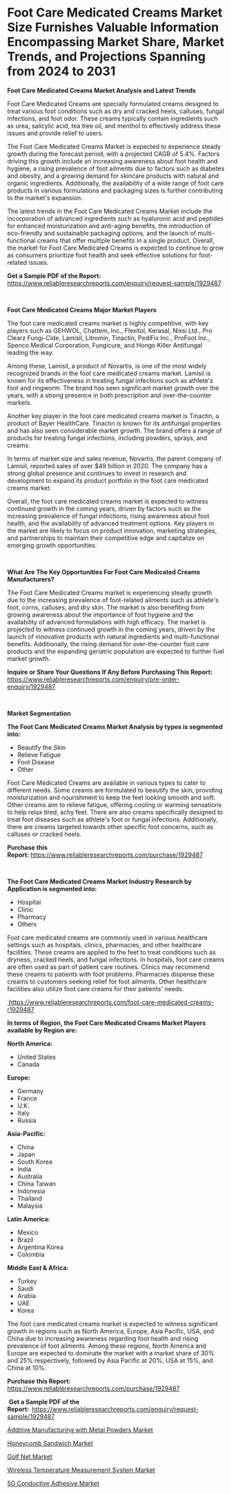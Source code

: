 <p><h1>Foot Care Medicated Creams Market Size Furnishes Valuable Information Encompassing Market Share, Market Trends, and Projections Spanning from 2024 to 2031</h1></p><p><strong>Foot Care Medicated Creams Market Analysis and Latest Trends</strong></p>
<p><p>Foot Care Medicated Creams are specially formulated creams designed to treat various foot conditions such as dry and cracked heels, calluses, fungal infections, and foot odor. These creams typically contain ingredients such as urea, salicylic acid, tea tree oil, and menthol to effectively address these issues and provide relief to users.</p><p>The Foot Care Medicated Creams Market is expected to experience steady growth during the forecast period, with a projected CAGR of 5.4%. Factors driving this growth include an increasing awareness about foot health and hygiene, a rising prevalence of foot ailments due to factors such as diabetes and obesity, and a growing demand for skincare products with natural and organic ingredients. Additionally, the availability of a wide range of foot care products in various formulations and packaging sizes is further contributing to the market's expansion.</p><p>The latest trends in the Foot Care Medicated Creams Market include the incorporation of advanced ingredients such as hyaluronic acid and peptides for enhanced moisturization and anti-aging benefits, the introduction of eco-friendly and sustainable packaging options, and the launch of multi-functional creams that offer multiple benefits in a single product. Overall, the market for Foot Care Medicated Creams is expected to continue to grow as consumers prioritize foot health and seek effective solutions for foot-related issues.</p></p>
<p><strong>Get a Sample PDF of the Report:&nbsp;</strong> <a href="https://www.reliableresearchreports.com/enquiry/request-sample/1929487">https://www.reliableresearchreports.com/enquiry/request-sample/1929487</a></p>
<p>&nbsp;</p>
<p><strong>Foot Care Medicated Creams Major Market Players</strong></p>
<p><p>The foot care medicated creams market is highly competitive, with key players such as GEHWOL, Chattem, Inc., Flexitol, Kerasal, Nixsi Ltd., Pro Clearz Fungi-Cide, Lamisil, Litromin, Tinactin, PediFix Inc., ProFoot Inc., Spenco Medical Corporation, Fungicure, and Hongo Killer Antifungal leading the way.</p><p>Among these, Lamisil, a product of Novartis, is one of the most widely recognized brands in the foot care medicated creams market. Lamisil is known for its effectiveness in treating fungal infections such as athlete's foot and ringworm. The brand has seen significant market growth over the years, with a strong presence in both prescription and over-the-counter markets.</p><p>Another key player in the foot care medicated creams market is Tinactin, a product of Bayer HealthCare. Tinactin is known for its antifungal properties and has also seen considerable market growth. The brand offers a range of products for treating fungal infections, including powders, sprays, and creams.</p><p>In terms of market size and sales revenue, Novartis, the parent company of Lamisil, reported sales of over $49 billion in 2020. The company has a strong global presence and continues to invest in research and development to expand its product portfolio in the foot care medicated creams market.</p><p>Overall, the foot care medicated creams market is expected to witness continued growth in the coming years, driven by factors such as the increasing prevalence of fungal infections, rising awareness about foot health, and the availability of advanced treatment options. Key players in the market are likely to focus on product innovation, marketing strategies, and partnerships to maintain their competitive edge and capitalize on emerging growth opportunities.</p></p>
<p>&nbsp;</p>
<p><strong>What Are The Key Opportunities For Foot Care Medicated Creams Manufacturers?</strong></p>
<p><p>The Foot Care Medicated Creams market is experiencing steady growth due to the increasing prevalence of foot-related ailments such as athlete's foot, corns, calluses, and dry skin. The market is also benefiting from growing awareness about the importance of foot hygiene and the availability of advanced formulations with high efficacy. The market is projected to witness continued growth in the coming years, driven by the launch of innovative products with natural ingredients and multi-functional benefits. Additionally, the rising demand for over-the-counter foot care products and the expanding geriatric population are expected to further fuel market growth.</p></p>
<p><strong>Inquire or Share Your Questions If Any Before Purchasing This Report:</strong> <a href="https://www.reliableresearchreports.com/enquiry/pre-order-enquiry/1929487">https://www.reliableresearchreports.com/enquiry/pre-order-enquiry/1929487</a></p>
<p>&nbsp;</p>
<p><strong>Market Segmentation</strong></p>
<p><strong>The Foot Care Medicated Creams Market Analysis by types is segmented into:</strong></p>
<p><ul><li>Beautify the Skin</li><li>Relieve Fatigue</li><li>Foot Disease</li><li>Other</li></ul></p>
<p><p>Foot Care Medicated Creams are available in various types to cater to different needs. Some creams are formulated to beautify the skin, providing moisturization and nourishment to keep the feet looking smooth and soft. Other creams aim to relieve fatigue, offering cooling or warming sensations to help relax tired, achy feet. There are also creams specifically designed to treat foot diseases such as athlete's foot or fungal infections. Additionally, there are creams targeted towards other specific foot concerns, such as calluses or cracked heels.</p></p>
<p><strong>Purchase this Report:&nbsp;</strong><a href="https://www.reliableresearchreports.com/purchase/1929487">https://www.reliableresearchreports.com/purchase/1929487</a></p>
<p>&nbsp;</p>
<p><strong>The Foot Care Medicated Creams Market Industry Research by Application is segmented into:</strong></p>
<p><ul><li>Hospital</li><li>Clinic</li><li>Pharmacy</li><li>Others</li></ul></p>
<p><p>Foot care medicated creams are commonly used in various healthcare settings such as hospitals, clinics, pharmacies, and other healthcare facilities. These creams are applied to the feet to treat conditions such as dryness, cracked heels, and fungal infections. In hospitals, foot care creams are often used as part of patient care routines. Clinics may recommend these creams to patients with foot problems. Pharmacies dispense these creams to customers seeking relief for foot ailments. Other healthcare facilities also utilize foot care creams for their patients' needs.</p></p>
<p><a href="https://www.reliableresearchreports.com/foot-care-medicated-creams-r1929487">&nbsp;https://www.reliableresearchreports.com/foot-care-medicated-creams-r1929487</a></p>
<p><strong>In terms of Region, the Foot Care Medicated Creams Market Players available by Region are:</strong></p>
<p>
    <p> <strong> North America: </strong>
        <ul>
            <li>United States</li>
            <li>Canada</li>
        </ul>
        </p> 
    <p> <strong> Europe: </strong>
        <ul>
            <li>Germany</li>
            <li>France</li>
            <li>U.K.</li>
            <li>Italy</li>
            <li>Russia</li>
        </ul>
        </p> 
    <p> <strong> Asia-Pacific: </strong>
        <ul>
            <li>China</li>
            <li>Japan</li>
            <li>South Korea</li>
            <li>India</li>
            <li>Australia</li>
            <li>China Taiwan</li>
            <li>Indonesia</li>
            <li>Thailand</li>
            <li>Malaysia</li>
        </ul>
        </p> 
    <p> <strong> Latin America: </strong>
        <ul>
            <li>Mexico</li>
            <li>Brazil</li>
            <li>Argentina Korea</li>
            <li>Colombia</li>
        </ul>
        </p> 
    <p> <strong> Middle East & Africa: </strong>
        <ul>
            <li>Turkey</li>
            <li>Saudi</li>
            <li>Arabia</li>
            <li>UAE</li>
            <li>Korea</li>
        </ul>
    </p>
    </p>
<p><p>The foot care medicated creams market is expected to witness significant growth in regions such as North America, Europe, Asia Pacific, USA, and China due to increasing awareness regarding foot health and rising prevalence of foot ailments. Among these regions, North America and Europe are expected to dominate the market with a market share of 30% and 25% respectively, followed by Asia Pacific at 20%, USA at 15%, and China at 10%.</p></p>
<p><strong>Purchase this Report: </strong><a href="https://www.reliableresearchreports.com/purchase/1929487">https://www.reliableresearchreports.com/purchase/1929487</a></p>
<p>&nbsp;<strong>Get a Sample PDF of the Report:&nbsp;&nbsp;</strong><a href="https://www.reliableresearchreports.com/enquiry/request-sample/1929487">https://www.reliableresearchreports.com/enquiry/request-sample/1929487</a></p>
<p><strong></strong></p>
<p><p><a href="https://www.linkedin.com/pulse/additive-manufacturing-metal-powders-market-emerging-trends-9uj0f">Additive Manufacturing with Metal Powders Market</a></p><p><a href="https://www.linkedin.com/pulse/insights-honeycomb-sandwich-industry-market-financial-status-9z4lf">Honeycomb Sandwich Market</a></p><p><a href="https://github.com/khlifeservices/Market-Research-Report-List-1/blob/main/golf-net-market.md">Golf Net Market</a></p><p><a href="https://github.com/theanastasiyah/Market-Research-Report-List-1/blob/main/wireless-temperature-measurement-system-market.md">Wireless Temperature Measurement System Market</a></p><p><a href="https://medium.com/@susanwest38/5g-conductive-adhesive-market-size-share-analysis-growth-trends-forecast-2024-2031-e6134581afe0">5G Conductive Adhesive Market</a></p></p>
